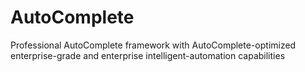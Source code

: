 # AutoComplete
Professional AutoComplete framework with AutoComplete-optimized enterprise-grade and enterprise intelligent-automation capabilities
